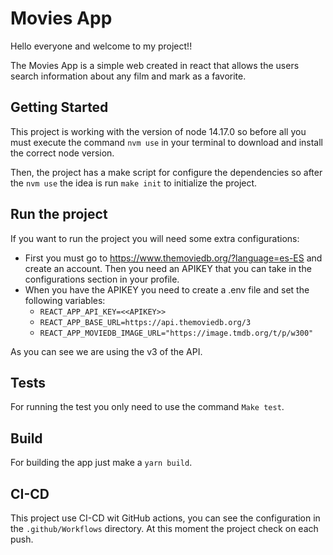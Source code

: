 # Movies App

Hello everyone and welcome to my project!!

The Movies App is a simple web created in react that allows the users search information about any film and mark as a
favorite.

## Getting Started

This project is working with the version of node 14.17.0 so before all you must execute the command `nvm use` in your
terminal to download and install the correct node version.

Then, the project has a make script for configure the dependencies so after the `nvm use` the idea is run `make init` to
initialize the project.

## Run the project

If you want to run the project you will need some extra configurations:

* First you must go to https://www.themoviedb.org/?language=es-ES and create an account. Then you need an APIKEY that
  you can take in the configurations section in your profile.
* When you have the APIKEY you need to create a .env file and set the following variables:
    * `REACT_APP_API_KEY=<<APIKEY>>`
    * `REACT_APP_BASE_URL=https://api.themoviedb.org/3`
    * `REACT_APP_MOVIEDB_IMAGE_URL="https://image.tmdb.org/t/p/w300"`

As you can see we are using the v3 of the API.


## Tests

For running the test you only need to use the command `Make test`.

## Build

For building the app just make a `yarn build`.

## CI-CD

This project use CI-CD wit GitHub actions, you can see the configuration in the `.github/Workflows` directory. At this moment the project check on each push.
    
    



